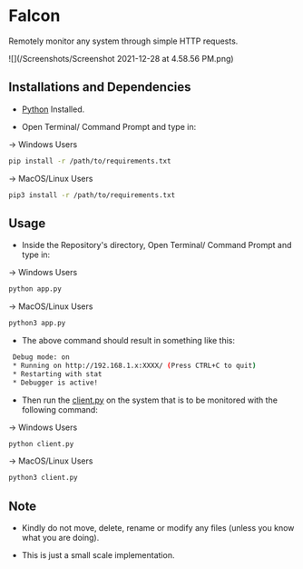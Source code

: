 # Falcon
Remotely monitor any system through simple HTTP requests.

![](/Screenshots/Screenshot 2021-12-28 at 4.58.56 PM.png)

## Installations and Dependencies

- [Python](https://www.python.org) Installed.

- Open Terminal/ Command Prompt and type in:

-> Windows Users

```bash
pip install -r /path/to/requirements.txt
```

-> MacOS/Linux Users

```bash
pip3 install -r /path/to/requirements.txt
```

## Usage

- Inside the Repository's directory, Open Terminal/ Command Prompt and type in:

-> Windows Users

```bash
python app.py
```

-> MacOS/Linux Users

```bash
python3 app.py
```

- The above command should result in something like this:
```bash
 Debug mode: on
 * Running on http://192.168.1.x:XXXX/ (Press CTRL+C to quit)
 * Restarting with stat
 * Debugger is active!
```

- Then run the [client.py]() on the system that is to be monitored with the following command:

-> Windows Users

```bash
python client.py
```

-> MacOS/Linux Users

```bash
python3 client.py
```

## Note

- Kindly do not move, delete, rename or modify any files (unless you know what you are doing).

- This is just a small scale implementation.
